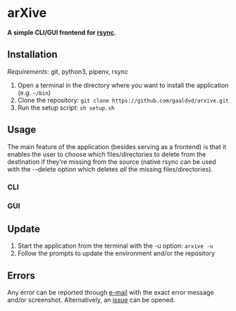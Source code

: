 # arXive

**A simple CLI/GUI frontend for [rsync](https://rsync.samba.org/).**

## Installation

*Requirements*: git, python3, pipenv, rsync

1. Open a terminal in the directory where you want to install the application (e.g. `~/bin`)
2. Clone the repository: `git clone https://github.com/gaaldvd/arxive.git`
3. Run the setup script: `sh setup.sh`

## Usage

The main feature of the application (besides serving as a frontend) is that it enables the user to choose which files/directories to delete from the destination if they're missing from the source (native rsync can be used with the --delete option which deletes *all* the missing files/directories). 

### CLI

### GUI

## Update

1. Start the application from the terminal with the -u option: `arxive -u`
2. Follow the prompts to update the environment and/or the repository

## Errors

Any error can be reported through [e-mail](mailto:gaaldvd[at]proton.me?subject=[GitHub]%20arXive%20error) with the exact error message and/or screenshot. Alternatively, an [issue](https://github.com/gaaldvd/arxive/issues) can be opened.
